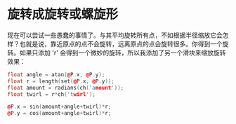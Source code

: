 # 旋转成旋转或螺旋形

现在可以尝试一些愚蠢的事情了。与其平均旋转所有点，不如根据半径缩放它会怎样？也就是说，靠近原点的点不会旋转，远离原点的点会旋转很多。你得到一个旋转。如果只添加 'r' 会得到一个微妙的旋转，所以我添加了另一个滑块来缩放旋转效果：

```cpp
float angle = atan(@P.x, @P.y);
float r = length(set(@P.x, @P.y));
float amount = radians(ch('amount'));
float twirl = r*ch('twirl');

@P.x = sin(amount+angle+twirl)*r;
@P.y = cos(amount+angle+twirl)*r;
```
